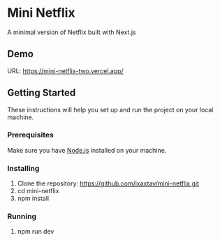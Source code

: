 # Mini Netflix

A minimal version of Netflix built with Next.js

## Demo
URL: https://mini-netflix-two.vercel.app/ 

## Getting Started

These instructions will help you set up and run the project on your local machine.

### Prerequisites

Make sure you have [Node.js](https://nodejs.org/) installed on your machine.

### Installing

1. Clone the repository: https://github.com/ixaxtav/mini-netflix.git
2. cd mini-netflix
3. npm install

### Running

1. npm run dev

   
